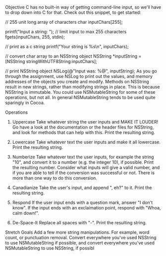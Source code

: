 Objective C has no built-in way of getting command-line input, so we'll have to drop down into C for that. Check out this snippet, to get started:

// 255 unit long array of characters
char inputChars[255]; 

printf("Input a string: ");
// limit input to max 255 characters
fgets(inputChars, 255, stdin);

// print as a c string
printf("Your string is %s\n", inputChars);

// convert char array to an NSString object
NSString *inputString = [NSString stringWithUTF8String:inputChars];

// print NSString object
NSLog(@"Input was: %@", inputString);
As you go through the assignment, use NSLog to print out the values, and memory addresses of the objects you create and modify. Methods on NSString result in new strings, rather than modifying strings in place. This is because NSString is immutable. You could use NSMutableString for some of these operations, but not all. In general NSMutableString tends to be used quite sparingly in Cocoa.

Operations
1. Uppercase
Take whatever string the user inputs and MAKE IT LOUDER! Go have a look at the documentation or the header files for NSString, and look for methods that can help with this. Print the resulting string.

2. Lowercase
Take whatever text the user inputs and make it all lowercase. Print the resulting string.

3. Numberize
Take whatever text the user inputs, for example the string "10", and convert it to a number (e.g. the integer 10), if possible. Print the resulting number. Consider what inputs will give a valid number, and if you are able to tell if the conversion was successful or not. There is more than one way to do this conversion.

4. Canadianize
Take the user's input, and append ", eh?" to it. Print the resulting string.

5. Respond
If the user input ends with a question mark, answer "I don't know". If the input ends with an exclaimation point, respond with "Whoa, calm down!".

6. De-Space-It
Replace all spaces with "-". Print the resulting string.

Stretch Goals
Add a few more string manipulations. For example, word count, or punctuation removal.
Convert everywhere you've used NSString to use NSMutableString if possible, and convert everywhere you've used NSMutableString to use NSString, if possibl
